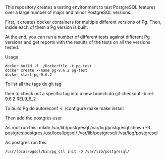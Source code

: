

This repository creates a testing environment to test PostgreSQL features over
a large number of major and minor PostgreSQL versions.

First, it creates docker containers for multiple different versions of Pg.
Then, inside each of them a Pg version is built.

At the end, you can run a number of different tests against different Pg versions
and get reports with the results of the tests on all the versions tested.

Usage

    docker build -f ./Dockerfile -t pg-test .
    docker create --name pg-9.6.2 pg-test
    docker start pg-9.6.2

To list all the tags do 
    git tag

then to check out a specific tag into a new branch do
    git checkout -b rel-9.6.2 REL9_6_2

To build Pg do
    autoreconf -i
    ./configure
    make
    make install

Then add the postgres user.

As root run this:
    mkdir /var/lib/postgresql /var/log/postgresql
    chown -R postgres:postgres /usr/local/pgsql/ /var/lib/postgresql/ /var/log/postgresql

As postgres run this:

    /usr/local/pgsql/bin/pg_ctl init -D /var/lib/postgresql/


